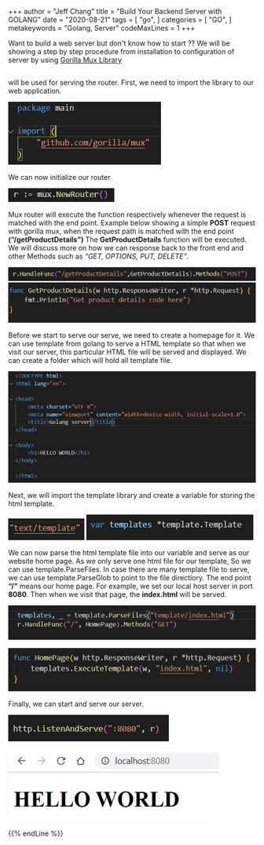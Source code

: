 +++
author = "Jeff Chang"
title = "Build Your Backend Server with GOLANG"
date = "2020-08-21"
tags = [
    "go",
]
categories = [
    "GO",
]
metakeywords = "Golang, Server"
codeMaxLines = 1
+++

Want to build a web server but don't know how to start ?? We will be showing a step by step procedure from installation to configuration of server by using [Gorilla Mux Library](https://github.com/gorilla/mux)

## <!--more-->

[](https://github.com/gorilla/mux) will be used for serving the router. First, we need to import the library to our web application.

<img src="golang_server_01.png">

We can now initialize our router

![](golang_server_02.png)

Mux router will execute the function respectively whenever the request is matched with the end point. Example below showing a simple **POST** request with gorilla mux, when the request path is matched with the end point **(“/getProductDetails”)** The **GetProductDetails** function will be executed. We will discuss more on how we can response back to the front end and other Methods such as _“GET, OPTIONS, PUT, DELETE”_.

![](golang_server_03.png)
![](golang_server_04.png)

Before we start to serve our serve, we need to create a homepage for it. We can use template from golang to serve a HTML template so that when we visit our server, this particular HTML file will be served and displayed. We can create a folder which will hold all template file.

![index.html](golang_server_05.png)

Next, we will import the template library and create a variable for storing the html template.

![:inline](golang_server_06.png) ![:inline](golang_server_07.png)

We can now parse the html template file into our variable and serve as our website home page. As we only serve one html file for our template, So we can use template.ParseFiles. In case there are many template file to serve, we can use template.ParseGlob to point to the file directiory. The end point **“/”** means our home page. For example, we set our local host server in port **8080**. Then when we visit that page, the **index.html** will be served.

![](golang_server_08.png)

![](golang_server_09.png)

Finally, we can start and serve our server.

![](golang_server_10.png)

![](golang_server_11.png)

{{% endLine %}}

<div class="fb-comments" data-href="https://jeffdevslife.com/p/build-your-backend-server-with-golang/" data-numposts="5"  ></div>
